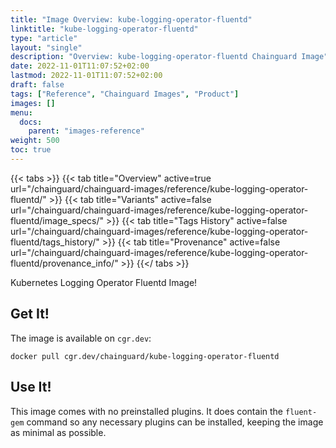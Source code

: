 ```yaml
---
title: "Image Overview: kube-logging-operator-fluentd"
linktitle: "kube-logging-operator-fluentd"
type: "article"
layout: "single"
description: "Overview: kube-logging-operator-fluentd Chainguard Image"
date: 2022-11-01T11:07:52+02:00
lastmod: 2022-11-01T11:07:52+02:00
draft: false
tags: ["Reference", "Chainguard Images", "Product"]
images: []
menu:
  docs:
    parent: "images-reference"
weight: 500
toc: true
---
```


{{< tabs >}}
{{< tab title="Overview" active=true url="/chainguard/chainguard-images/reference/kube-logging-operator-fluentd/" >}}
{{< tab title="Variants" active=false url="/chainguard/chainguard-images/reference/kube-logging-operator-fluentd/image_specs/" >}}
{{< tab title="Tags History" active=false url="/chainguard/chainguard-images/reference/kube-logging-operator-fluentd/tags_history/" >}}
{{< tab title="Provenance" active=false url="/chainguard/chainguard-images/reference/kube-logging-operator-fluentd/provenance_info/" >}}
{{</ tabs >}}



Kubernetes Logging Operator Fluentd Image!

## Get It!

The image is available on `cgr.dev`:

```
docker pull cgr.dev/chainguard/kube-logging-operator-fluentd
```

## Use It!

This image comes with no preinstalled plugins. It does contain the `fluent-gem` command so any necessary plugins can
be installed, keeping the image as minimal as possible.

